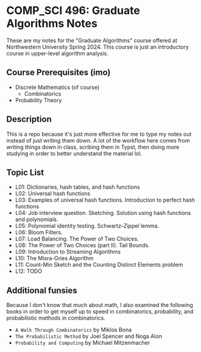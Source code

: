 # COMP_SCI 496: Graduate Algorithms Notes 
These are my notes for the "Graduate Algorithms" course offered at Northwestern University 
Spring 2024. This course is just an introductory course in upper-level algorithm 
analysis. 

## Course Prerequisites (imo) 
- Discrete Mathematics (of course)
  - Combinatorics 
- Probability Theory 

## Description 
This is a repo because it's just more effective for me to type my notes out 
instead of just writing them down. A lot of the workflow here comes from 
writing things down in class, scribing them in Typst, then doing 
more studying in order to better understand the material lol. 

## Topic List 
- L01: Dictionaries, hash tables, and hash functions 
- L02: Universal hash functions 
- L03: Examples of universal hash functions. Introduction to perfect hash functions
- L04: Job interview question. Sketching. Solution using hash functions and polynomials. 
- L05: Polynomial identity testing. Schwartz–Zippel lemma.
- L06: Bloom Filters.
- L07: Load Balancing. The Power of Two Choices. 
- L08: The Power of Two Choices (part II). Tail Bounds. 
- L09: Introduction to Streaming Algorithms 
- L10: The Misra-Gries Algorithm
- L11: Count-Min Sketch and the Counting Distinct Elements problem 
- L12: TODO 


## Additional funsies 
Because I don't know that much about math, I also examined 
the following books in order to get myself up to speed 
in combinatorics, probability, and probabilistic methods 
in combinatorics. 

- `A Walk Through Combinatorics` by Miklos Bona 
- `The Probabilistic Method` by Joel Spencer and Noga Alon 
- `Probability and Computing` by Michael Mitzenmacher
